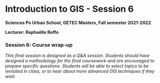 # Introduction to GIS - Session 6
**Sciences Po Urban School, GETEC Masters, Fall semester 2021-2022**

**Lecturer: Raphaëlle Roffo**


### Session 6: Course wrap-up

*This final session is designed as a Q&A session. Students should have designed a methodology for the final coursework and are encouraged to prepare specific questions. Students will be able to select topics to be revisited in class, or to hear about more advanced GIS techniques if they wish.*


